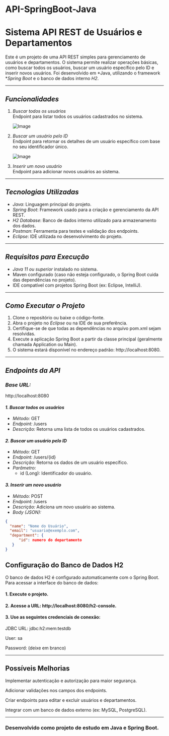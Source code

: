 # API-SpringBoot-Java

# Sistema API REST de Usuários e Departamentos

Este é um projeto de uma API REST simples para gerenciamento de usuários e departamentos. O sistema permite realizar operações básicas, como buscar todos os usuários, buscar um usuário específico pelo ID e inserir novos usuários. Foi desenvolvido em *Java, utilizando o framework **Spring Boot* e o banco de dados interno *H2*. 

---

## *Funcionalidades*

1. *Buscar todos os usuários*  
   Endpoint para listar todos os usuários cadastrados no sistema.

   ![Image](https://github.com/user-attachments/assets/89fd5936-7b84-482b-9db8-285b645d6b59)

3. *Buscar um usuário pelo ID*  
   Endpoint para retornar os detalhes de um usuário específico com base no seu identificador único.

   ![Image](https://github.com/user-attachments/assets/e67aab4a-cef6-4fd8-9017-3fe77fa194e9)

5. *Inserir um novo usuário*  
   Endpoint para adicionar novos usuários ao sistema.

---

## *Tecnologias Utilizadas*

- *Java*: Linguagem principal do projeto.  
- *Spring Boot*: Framework usado para a criação e gerenciamento da API REST.  
- *H2 Database*: Banco de dados interno utilizado para armazenamento dos dados.  
- *Postman*: Ferramenta para testes e validação dos endpoints.  
- *Eclipse*: IDE utilizada no desenvolvimento do projeto.

---

## *Requisitos para Execução*

- *Java 11 ou superior* instalado no sistema.
- Maven configurado (caso não esteja configurado, o Spring Boot cuida das dependências no projeto).  
- IDE compatível com projetos Spring Boot (ex: Eclipse, IntelliJ).  

---

## *Como Executar o Projeto*

1. Clone o repositório ou baixe o código-fonte.  
2. Abra o projeto no *Eclipse* ou na IDE de sua preferência.  
3. Certifique-se de que todas as dependências no arquivo pom.xml sejam resolvidas.  
4. Execute a aplicação Spring Boot a partir da classe principal (geralmente chamada Application ou Main).  
5. O sistema estará disponível no endereço padrão: http://localhost:8080.

---

## *Endpoints da API*

### *Base URL:*  
http://localhost:8080

#### *1. Buscar todos os usuários*  
- *Método:* GET  
- *Endpoint:* /users  
- *Descrição:* Retorna uma lista de todos os usuários cadastrados.  

#### *2. Buscar um usuário pelo ID*  
- *Método:* GET  
- *Endpoint:* /users/{id}  
- *Descrição:* Retorna os dados de um usuário específico.  
- *Parâmetro:*  
  - id (Long): Identificador do usuário.

#### *3. Inserir um novo usuário*  
- *Método:* POST  
- *Endpoint:* /users  
- *Descrição:* Adiciona um novo usuário ao sistema.  
- *Body (JSON):*  
```json
{
  "name": "Nome do Usuário",
  "email": "usuario@exemplo.com",
  "department": {
      "id": numero do departamento
   }
}
```

## Configuração do Banco de Dados H2

O banco de dados H2 é configurado automaticamente com o Spring Boot. Para acessar a interface do banco de dados:

#### 1. Execute o projeto.


#### 2. Acesse a URL: http://localhost:8080/h2-console.


#### 3. Use as seguintes credenciais de conexão:

JDBC URL: jdbc:h2:mem:testdb

User: sa

Password: (deixe em branco)





---

## Possíveis Melhorias

Implementar autenticação e autorização para maior segurança.

Adicionar validações nos campos dos endpoints.

Criar endpoints para editar e excluir usuários e departamentos.

Integrar com um banco de dados externo (ex: MySQL, PostgreSQL).



---

### Desenvolvido como projeto de estudo em Java e Spring Boot.
